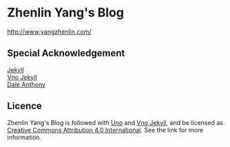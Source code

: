 # Zhenlin Yang's Blog

http://www.yangzhenlin.com/

## Special Acknowledgement

[Jekyll](http://jekyllrb.com)  
[Vno Jekyll](https://github.com/onevcat/vno-jekyll)  
[Dale Anthony](https://github.com/daleanthony)

## Licence

Zhenlin Yang's Blog is followed with [Uno](https://github.com/daleanthony/uno) and [Vno Jekyll](https://github.com/onevcat/vno-jekyll), and be licensed as [Creative Commons Attribution 4.0 International](http://creativecommons.org/licenses/by/4.0/). See the link for more information.
